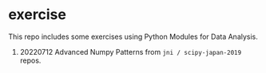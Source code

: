 # exercise
This repo includes some exercises using Python Modules for Data Analysis.

1. 20220712 Advanced Numpy Patterns
from `jni / scipy-japan-2019` repos.
